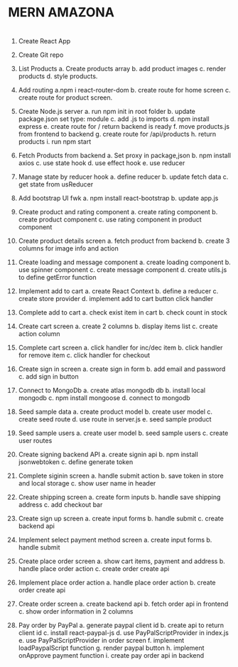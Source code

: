 # MERN AMAZONA

#

1. Create React App

2. Create Git repo

3. List Products
   a. Create products array
   b. add product images
   c. render products
   d. style products.

4. Add routing
   a.npm i react-router-dom
   b. create route for home screen
   c. create route for product screen.

5. Create Node.js server
   a. run npm init in root folder
   b. update package.json set type: module
   c. add .js to imports
   d. npm install express
   e. create route for / return backend is ready
   f. move products.js from frontend to backend
   g. create route for /api/products
   h. return products
   i. run npm start

6. Fetch Products from backend
   a. Set proxy in package,json
   b. npm install axios
   c. use state hook
   d. use effect hook
   e. use reducer

7. Manage state by reducer hook
   a. define reducer
   b. update fetch data
   c. get state from usReducer

8. Add bootstrap UI fwk
   a. npm install react-bootstrap
   b. update app.js

9. Create product and rating component
   a. create rating component
   b. create product component
   c. use rating component in product component

10. Create product details screen
    a. fetch product from backend
    b. create 3 columns for image info and action

11. Create loading and message component
    a. create loading component
    b. use spinner component
    c. create message component
    d. create utils.js to define getError function

12. Implement add to cart
    a. create React Context
    b. define a reducer
    c. create store provider
    d. implement add to cart button click handler

13. Complete add to cart
    a. check exist item in cart
    b. check count in stock

14. Create cart screen
    a. create 2 columns
    b. display items list
    c. create action column

15. Complete cart screen
    a. click handler for inc/dec item
    b. click handler for remove item
    c. click handler for checkout

16. Create sign in screen
    a. create sign in form
    b. add email and password
    c. add sign in button

17. Connect to MongoDb
    a. create atlas mongodb db
    b. install local mongodb
    c. npm install mongoose
    d. connect to mongodb

18. Seed sample data
    a. create product model
    b. create user model
    c. create seed route
    d. use route in server.js
    e. seed sample product

19. Seed sample users
    a. create user model
    b. seed sample users
    c. create user routes

20. Create signing backend API
    a. create signin api
    b. npm install jsonwebtoken
    c. define generate token

21. Complete siginin screen
    a. handle submit action
    b. save token in store and local storage
    c. show user name in header

22. Create shipping screen
    a. create form inputs
    b. handle save shipping address
    c. add checkout bar

23. Create sign up screen
    a. create input forms
    b. handle submit
    c. create backend api

24. Implement select payment method screen
    a. create input forms
    b. handle submit

25. Create place order screen
    a. show cart items, payment and address
    b. handle place order action
    c. create order create api

26. Implement place order action
    a. handle place order action
    b. create order create api

27. Create order screen
    a. create backend api
    b. fetch order api in frontend
    c. show order information in 2 columns

28. Pay order by PayPal
    a. generate paypal client id
    b. create api to return client id
    c. install react-paypal-js
    d. use PayPalScriptProvider in index.js
    e. use PayPalScriptProvider in order screen
    f. implement loadPaypalScript function
    g. render paypal button
    h. implement onApprove payment function
    i. create pay order api in backend
